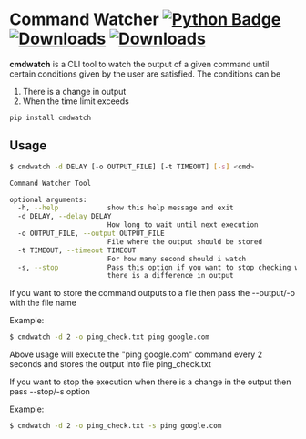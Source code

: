 # Command Watcher [![Python Badge](https://img.shields.io/badge/-Python-00000??style=flat-square&logo=python&logoColor=FFD43B&color=informational)](https://www.python.org/downloads/)  [![Downloads](https://pepy.tech/badge/hideme)](https://pepy.tech/project/cmd-watcher) [![Downloads](https://pepy.tech/badge/hideme/week)](https://pepy.tech/project/cmd-watcher/week)

**cmdwatch** is a CLI tool to watch the output of a given command until certain conditions given by the user are satisfied. The conditions can be
1. There is a change in output
2. When the time limit exceeds

```
pip install cmdwatch
```

## Usage

```bash
$ cmdwatch -d DELAY [-o OUTPUT_FILE] [-t TIMEOUT] [-s] <cmd>

Command Watcher Tool

optional arguments:
  -h, --help            show this help message and exit
  -d DELAY, --delay DELAY
                        How long to wait until next execution
  -o OUTPUT_FILE, --output OUTPUT_FILE
                        File where the output should be stored
  -t TIMEOUT, --timeout TIMEOUT
                        For how many second should i watch
  -s, --stop            Pass this option if you want to stop checking whenever
                        there is a difference in output
```
If you want to store the command outputs to a file then pass the --output/-o with the file name

Example:
```bash
$ cmdwatch -d 2 -o ping_check.txt ping google.com
```
Above usage will execute the "ping google.com" command every 2 seconds and stores the output into file ping_check.txt

If you want to stop the execution when there is a change in the output then pass --stop/-s option

Example:
```bash
$ cmdwatch -d 2 -o ping_check.txt -s ping google.com
```


